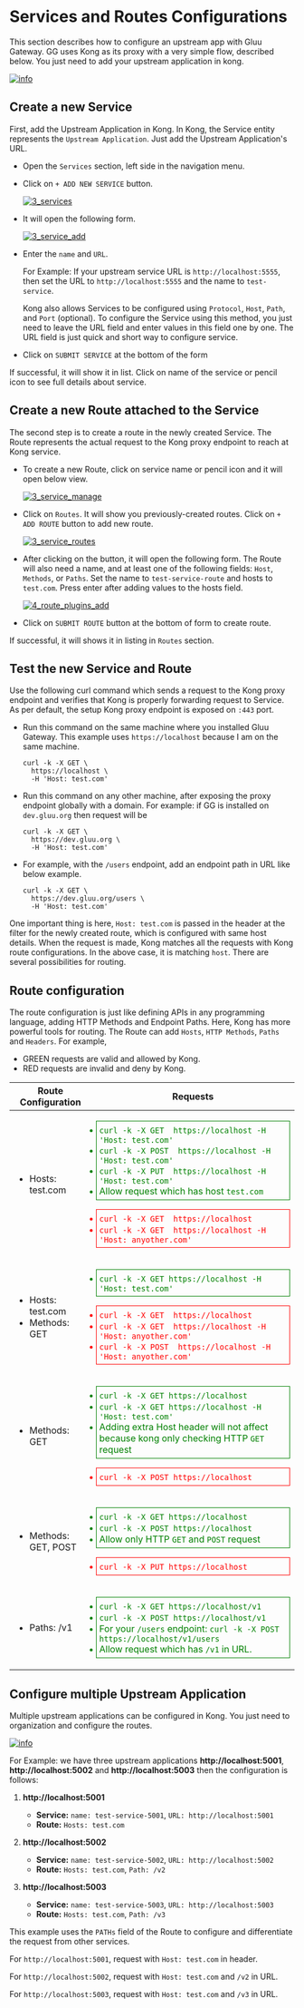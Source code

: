 # Services and Routes Configurations

This section describes how to configure an upstream app with Gluu Gateway. GG uses Kong as its proxy with a very simple flow, described below. You just need to add your upstream application in kong.

[![info](../img/how-kong-proxy-works.png)](../img/how-kong-proxy-works.png)
 
## Create a new Service

First, add the Upstream Application in Kong. In Kong, the Service entity represents the `Upstream Application`. Just add the Upstream Application's URL.

- Open the `Services` section, left side in the navigation menu.

- Click on `+ ADD NEW SERVICE` button.

    [![3_services](../img/3_services.png)](../img/3_services.png)

- It will open the following form.  

    [![3_service_add](../img/3_service_add.png)](../img/3_service_add.png)

- Enter the `name` and `URL`. 
    
    For Example: If your upstream service URL is `http://localhost:5555`, then set the URL to `http://localhost:5555` and the name to `test-service`.
    
    Kong also allows Services to be configured using `Protocol`, `Host`, `Path`, and `Port` (optional). To configure the Service using this method, you just need to leave the URL field and enter values in this field one by one. The URL field is just quick and short way to configure service. 

- Click on `SUBMIT SERVICE` at the bottom of the form

If successful, it will show it in list. Click on name of the service or pencil icon to see full details about service. 

## Create a new Route attached to the Service

The second step is to create a route in the newly created Service. The Route represents the actual request to the Kong proxy endpoint to reach at Kong service.

- To create a new Route, click on service name or pencil icon and it will open below view.

     [![3_service_manage](../img/3_service_manage.png)](../img/3_service_manage.png) 
     
- Click on `Routes`. It will show you previously-created routes. Click on `+ ADD ROUTE` button to add new route. 

     [![3_service_routes](../img/3_service_routes.png)](../img/3_service_routes.png)

- After clicking on the button, it will open the following form. The Route will also need a name, and at least one of the following fields: `Host`, `Methods`, or `Paths`. Set the name to `test-service-route` and hosts to `test.com`. Press enter after adding values to the hosts field.

     [![4_route_plugins_add](../img/4_route_add.png)](../img/4_route_add.png) 

- Click on `SUBMIT ROUTE` button at the bottom of form to create route.

If successful, it will shows it in listing in `Routes` section.

## Test the new Service and Route

Use the following curl command which sends a request to the Kong proxy endpoint and verifies that Kong is properly forwarding request to Service. As per default, the setup Kong proxy endpoint is exposed on `:443` port.

- Run this command on the same machine where you installed Gluu Gateway. This example uses `https://localhost` because I am on the same machine.

     ```
     curl -k -X GET \
       https://localhost \
       -H 'Host: test.com'
     ```

- Run this command on any other machine, after exposing the proxy endpoint globally with a domain. For example: if GG is installed on `dev.gluu.org` then request will be 

     ```
     curl -k -X GET \
       https://dev.gluu.org \
       -H 'Host: test.com'
     ```

- For example, with the `/users` endpoint, add an endpoint path in URL like below example.

     ```
     curl -k -X GET \
       https://dev.gluu.org/users \
       -H 'Host: test.com'
     ```

One important thing is here, `Host: test.com` is passed in the header at the filter for the newly created route, which is configured with same host details. When the request is made, Kong matches all the requests with Kong route configurations. In the above case, it is matching `host`. There are several possibilities for routing.

## Route configuration

The route configuration is just like defining APIs in any programming language, adding HTTP Methods and Endpoint Paths. Here, Kong has more powerful tools for routing. The Route can add `Hosts`, `HTTP Methods`, `Paths` and `Headers`. For example,

- GREEN requests are valid and allowed by Kong.
- RED requests are invalid and deny by Kong.

| Route Configuration | Requests |
|---------------------|---------|
| <ul><li>Hosts: test.com</li></ul>|<ul style="color:green;padding:5px;border:1px solid green;"><li>`curl -k -X GET  https://localhost -H 'Host: test.com'`</li><li>`curl -k -X POST  https://localhost -H 'Host: test.com'`</li><li>`curl -k -X PUT  https://localhost -H 'Host: test.com'`</li><li>Allow request which has host `test.com`</li></ul><ul style="color:red;padding:5px;border:1px solid red;"><li>`curl -k -X GET  https://localhost`</li><li>`curl -k -X GET  https://localhost -H 'Host: anyother.com'`</li></ul>|
| <ul><li>Hosts: test.com</li><li>Methods: GET</li></ul>|<ul style="color:green;padding:5px;border:1px solid green;"><li>`curl -k -X GET https://localhost -H 'Host: test.com'`</li></ul><ul style="color:red;padding:5px;border:1px solid red;"><li>`curl -k -X GET  https://localhost`</li><li>`curl -k -X GET  https://localhost -H 'Host: anyother.com'`</li><li>`curl -k -X POST  https://localhost -H 'Host: anyother.com'`</li></ul>|
| <ul><li>Methods: GET</li></ul>|<ul style="color:green;padding:5px;border:1px solid green;"><li>`curl -k -X GET https://localhost`</li><li>`curl -k -X GET https://localhost -H 'Host: test.com'`</li><li>Adding extra Host header will not affect because kong only checking HTTP `GET` request</li></ul><ul style="color:red;padding:5px;border:1px solid red;"><li>`curl -k -X POST https://localhost`</li></ul>|
| <ul><li>Methods: GET, POST</li></ul>|<ul style="color:green;padding:5px;border:1px solid green;"><li>`curl -k -X GET https://localhost`</li><li>`curl -k -X POST https://localhost`</li><li>Allow only HTTP `GET` and `POST` request</li></ul><ul style="color:red;padding:5px;border:1px solid red;"><li>`curl -k -X PUT https://localhost`</li></ul>|
| <ul><li>Paths: /v1 </li></ul> | <ul style="color:green;padding:5px;border:1px solid green;"><li>`curl -k -X GET https://localhost/v1`</li><li>`curl -k -X POST https://localhost/v1`</li><li>For your `/users` endpoint: `curl -k -X POST https://localhost/v1/users`</li><li>Allow request which has `/v1` in URL.</li></ul> |

## Configure multiple Upstream Application

Multiple upstream applications can be configured in Kong. You just need to organization and configure the routes.

[![info](../img/how-kong-proxy-works-multiple-upstreams.png)](../img/how-kong-proxy-works-multiple-upstreams.png)

For Example: we have three upstream applications **http://localhost:5001**, **http://localhost:5002** and **http://localhost:5003** then the configuration is follows:

1. **http://localhost:5001**

      - **Service:** `name: test-service-5001`, `URL: http://localhost:5001`
      - **Route:** `Hosts: test.com`
      
1. **http://localhost:5002**

      - **Service:** `name: test-service-5002`, `URL: http://localhost:5002`
      - **Route:** `Hosts: test.com`, `Path: /v2`      

1. **http://localhost:5003**

      - **Service:** `name: test-service-5003`, `URL: http://localhost:5003`
      - **Route:** `Hosts: test.com`, `Path: /v3`      

This example uses the `PATHs` field of the Route to configure and differentiate the request from other services. 

For `http://localhost:5001`, request with `Host: test.com` in header.

For `http://localhost:5002`, request with `Host: test.com` and `/v2` in URL.

For `http://localhost:5003`, request with `Host: test.com` and `/v3` in URL.

